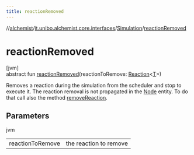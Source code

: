 ```yaml
---
title: reactionRemoved
---
```

//[alchemist](../../../index.html)/[it.unibo.alchemist.core.interfaces](../index.html)/[Simulation](index.html)/[reactionRemoved](reaction-removed.html)



# reactionRemoved



[jvm]\
abstract fun [reactionRemoved](reaction-removed.html)(reactionToRemove: [Reaction](../../it.unibo.alchemist.model.interfaces/-reaction/index.html)<[T](../../it.unibo.alchemist.model.interfaces/-node/index.html)>)



Removes a reaction during the simulation from the scheduler and stop to execute it. The reaction removal is not propagated in the [Node](../../it.unibo.alchemist.model.interfaces/-node/index.html) entity. To do that call also the method [removeReaction](../../it.unibo.alchemist.model.interfaces/-node/remove-reaction.html).



## Parameters


jvm

| | |
|---|---|
| reactionToRemove | the reaction to remove |




